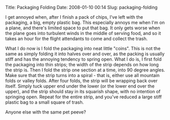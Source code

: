 Title: Packaging Folding
Date: 2008-01-10 00:14
Slug: packaging-folding

I get annoyed when, after I finish a pack of chips, I've left with the
packaging, a big, empty plastic bag. This especially annoys me when I'm
on a plane, and there's limited space to put that bag. It only gets
worse when the plane goes into turbulent winds in the middle of serving
food, and so it takes an hour for the flight attendants to come and
collect the trash.

What I do now is I fold the packaging into neat little "coins". This is
not the same as simply folding it into halves over and over, as the
packing is usually stiff and has the annoying tendency to spring open.
What I do is, I first fold the packaging into thin strips; the width of
the strip depends on how long the strip is. Then I fold the strip one
section at a time, into 90 degree angles. Make sure that the strip turns
into a spiral - that is, either use all mountain folds or valley folds.
After four folds, the strip will be wrapping back over itself. Simply
tuck upper end under the lower (or the lower end over the upper), and
the strip should stay in its squarish shape, with no intention of
springing open. Repeat for the entire strip, and you've reduced a large
stiff plastic bag to a small square of trash.

Anyone else with the same pet peeve?

